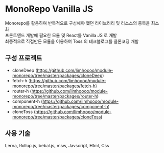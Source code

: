 # MonoRepo Vanilla JS
Monorepo를 활용하여 반복적으로 구성해야 했던 라이브러리 및 리소스의 중복을 최소화<br>
프론트엔드 개발에 필요한 모듈 및 React를 Vanilla JS 로 개발 <br>
최종적으로 직접만든 모듈을 이용하여 Toss 의 테크블로그를 클론코딩 개발<br>

## 구성 프로젝트
- cloneDeep (https://github.com/limhoooo/module-monorepo/tree/master/packages/cloneDeep)
- fetch-h (https://github.com/limhoooo/module-monorepo/tree/master/packages/fetch-h)
- router-h (https://github.com/limhoooo/module-monorepo/tree/master/packages/router-h)
- component-h (https://github.com/limhoooo/module-monorepo/tree/master/packages/component-h)
- cloneToss (https://github.com/limhoooo/module-monorepo/tree/master/packages/cloneToss)

## 사용 기술
Lerna, Rollup.js, bebal.js, msw, Javscript, Html, Css

